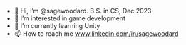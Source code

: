 - 👋 Hi, I’m @sagewoodard. B.S. in CS, Dec 2023
- 👀 I’m interested in game development
- 🌱 I’m currently learning Unity
- 📫 How to reach me www.linkedin.com/in/sagewoodard

<!---
sagewoodard/sagewoodard is a ✨ special ✨ repository because its `README.md` (this file) appears on your GitHub profile.
You can click the Preview link to take a look at your changes.
--->
